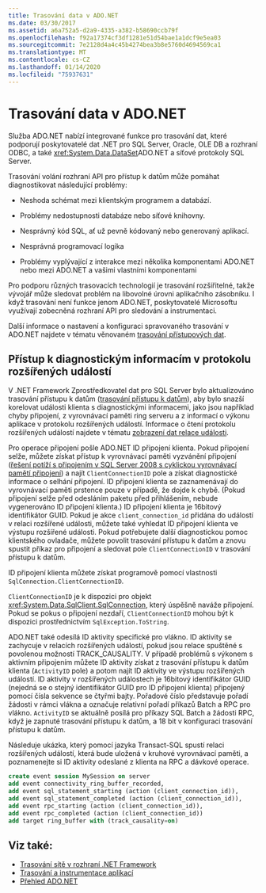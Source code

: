 ```yaml
---
title: Trasování data v ADO.NET
ms.date: 03/30/2017
ms.assetid: a6a752a5-d2a9-4335-a382-b58690ccb79f
ms.openlocfilehash: f92a17374cf3df1281e51d54bae1a1dcf9e5ea03
ms.sourcegitcommit: 7e2128d4a4c45b4274bea3b8e5760d4694569ca1
ms.translationtype: MT
ms.contentlocale: cs-CZ
ms.lasthandoff: 01/14/2020
ms.locfileid: "75937631"
---
```

# <a name="data-tracing-in-adonet"></a>Trasování data v ADO.NET

Služba ADO.NET nabízí integrované funkce pro trasování dat, které podporují poskytovatelé dat .NET pro SQL Server, Oracle, OLE DB a rozhraní ODBC, a také <xref:System.Data.DataSet>ADO.NET a síťové protokoly SQL Server.

Trasování volání rozhraní API pro přístup k datům může pomáhat diagnostikovat následující problémy:

- Neshoda schémat mezi klientským programem a databází.

- Problémy nedostupnosti databáze nebo síťové knihovny.

- Nesprávný kód SQL, ať už pevně kódovaný nebo generovaný aplikací.

- Nesprávná programovací logika

- Problémy vyplývající z interakce mezi několika komponentami ADO.NET nebo mezi ADO.NET a vašimi vlastními komponentami

Pro podporu různých trasovacích technologií je trasování rozšiřitelné, takže vývojář může sledovat problém na libovolné úrovni aplikačního zásobníku. I když trasování není funkce jenom ADO.NET, poskytovatelé Microsoftu využívají zobecněná rozhraní API pro sledování a instrumentaci.

Další informace o nastavení a konfiguraci spravovaného trasování v ADO.NET najdete v tématu věnovaném [trasování přístupových dat](https://docs.microsoft.com/previous-versions/sql/sql-server-2012/hh880086(v=msdn.10)).

## <a name="accessing-diagnostic-information-in-the-extended-events-log"></a>Přístup k diagnostickým informacím v protokolu rozšířených událostí

V .NET Framework Zprostředkovatel dat pro SQL Server bylo aktualizováno trasování přístupu k datům ([trasování přístupu k datům](https://docs.microsoft.com/previous-versions/sql/sql-server-2012/hh880086(v=msdn.10))), aby bylo snazší korelovat události klienta s diagnostickými informacemi, jako jsou například chyby připojení, z vyrovnávací paměti ring serveru a z informací o výkonu aplikace v protokolu rozšířených událostí. Informace o čtení protokolu rozšířených událostí najdete v tématu [zobrazení dat relace události](https://docs.microsoft.com/previous-versions/sql/sql-server-2012/hh710068(v=sql.110)).

Pro operace připojení pošle ADO.NET ID připojení klienta. Pokud připojení selže, můžete získat přístup k vyrovnávací paměti vyzvánění připojení ([řešení potíží s připojením v SQL Server 2008 s cyklickou vyrovnávací pamětí připojení](https://docs.microsoft.com/archive/blogs/sql_protocols/connectivity-troubleshooting-in-sql-server-2008-with-the-connectivity-ring-buffer)) a najít `ClientConnectionID` pole a získat diagnostické informace o selhání připojení. ID připojení klienta se zaznamenávají do vyrovnávací paměti prstence pouze v případě, že dojde k chybě. (Pokud připojení selže před odesláním paketu před přihlášením, nebude vygenerováno ID připojení klienta.) ID připojení klienta je 16bitový identifikátor GUID. Pokud je akce `client_connection_id` přidána do událostí v relaci rozšířené události, můžete také vyhledat ID připojení klienta ve výstupu rozšířené události. Pokud potřebujete další diagnostickou pomoc klientského ovladače, můžete povolit trasování přístupu k datům a znovu spustit příkaz pro připojení a sledovat pole `ClientConnectionID` v trasování přístupu k datům.

ID připojení klienta můžete získat programově pomocí vlastnosti `SqlConnection.ClientConnectionID`.

`ClientConnectionID` je k dispozici pro objekt <xref:System.Data.SqlClient.SqlConnection>, který úspěšně naváže připojení. Pokud se pokus o připojení nezdaří, `ClientConnectionID` mohou být k dispozici prostřednictvím `SqlException.ToString`.

ADO.NET také odesílá ID aktivity specifické pro vlákno. ID aktivity se zachycuje v relacích rozšířených událostí, pokud jsou relace spuštěné s povolenou možností TRACK_CAUSALITY. V případě problémů s výkonem s aktivním připojením můžete ID aktivity získat z trasování přístupu k datům klienta (`ActivityID` pole) a potom najít ID aktivity ve výstupu rozšířených událostí. ID aktivity v rozšířených událostech je 16bitový identifikátor GUID (nejedná se o stejný identifikátor GUID pro ID připojení klienta) připojený pomocí čísla sekvence se čtyřmi bajty. Pořadové číslo představuje pořadí žádosti v rámci vlákna a označuje relativní pořadí příkazů Batch a RPC pro vlákno. `ActivityID` se aktuálně posílá pro příkazy SQL Batch a žádosti RPC, když je zapnuté trasování přístupu k datům, a 18 bit v konfiguraci trasování přístupu k datům.

Následuje ukázka, který pomocí jazyka Transact-SQL spustí relaci rozšířených událostí, která bude uložená v kruhové vyrovnávací paměti, a poznamenejte si ID aktivity odeslané z klienta na RPC a dávkové operace.

```sql
create event session MySession on server
add event connectivity_ring_buffer_recorded,
add event sql_statement_starting (action (client_connection_id)),
add event sql_statement_completed (action (client_connection_id)),
add event rpc_starting (action (client_connection_id)),
add event rpc_completed (action (client_connection_id))
add target ring_buffer with (track_causality=on)
```

## <a name="see-also"></a>Viz také:

- [Trasování sítě v rozhraní .NET Framework](../../network-programming/network-tracing.md)
- [Trasování a instrumentace aplikací](../../debug-trace-profile/tracing-and-instrumenting-applications.md)
- [Přehled ADO.NET](ado-net-overview.md)
